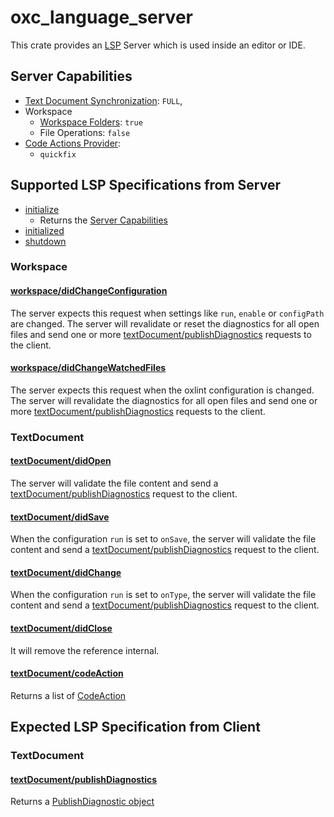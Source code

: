 # oxc_language_server

This crate provides an [LSP](https://microsoft.github.io/language-server-protocol/) Server which is used inside an editor or IDE.

## Server Capabilities

- [Text Document Synchronization](https://microsoft.github.io/language-server-protocol/specifications/lsp/3.17/specification/#textDocument_synchronization): `FULL`,
- Workspace
  - [Workspace Folders](https://microsoft.github.io/language-server-protocol/specifications/lsp/3.17/specification/#workspaceFoldersServerCapabilities): `true`
  - File Operations: `false`
- [Code Actions Provider](https://microsoft.github.io/language-server-protocol/specifications/lsp/3.17/specification/#codeActionKind):
  - `quickfix`

## Supported LSP Specifications from Server

- [initialize](https://microsoft.github.io/language-server-protocol/specification#initialize)
  - Returns the [Server Capabilities](#server-capabilities)
- [initialized](https://microsoft.github.io/language-server-protocol/specification#initialized)
- [shutdown](https://microsoft.github.io/language-server-protocol/specification#shutdown)

### Workspace

#### [workspace/didChangeConfiguration](https://microsoft.github.io/language-server-protocol/specification#workspace_didChangeConfiguration)

The server expects this request when settings like `run`, `enable` or `configPath` are changed.
The server will revalidate or reset the diagnostics for all open files and send one or more [textDocument/publishDiagnostics](#textdocumentpublishdiagnostics) requests to the client.

#### [workspace/didChangeWatchedFiles](https://microsoft.github.io/language-server-protocol/specification#workspace_didChangeWatchedFiles)

The server expects this request when the oxlint configuration is changed.
The server will revalidate the diagnostics for all open files and send one or more [textDocument/publishDiagnostics](#textdocumentpublishdiagnostics) requests to the client.

### TextDocument

#### [textDocument/didOpen](https://microsoft.github.io/language-server-protocol/specification#textDocument_didOpen)

The server will validate the file content and send a [textDocument/publishDiagnostics](#textdocumentpublishdiagnostics) request to the client.

#### [textDocument/didSave](https://microsoft.github.io/language-server-protocol/specification#textDocument_didSave)

When the configuration `run` is set to `onSave`, the server will validate the file content and send a [textDocument/publishDiagnostics](#textdocumentpublishdiagnostics) request to the client.

#### [textDocument/didChange](https://microsoft.github.io/language-server-protocol/specification#textDocument_didChange)

When the configuration `run` is set to `onType`, the server will validate the file content and send a [textDocument/publishDiagnostics](#textdocumentpublishdiagnostics) request to the client.

#### [textDocument/didClose](https://microsoft.github.io/language-server-protocol/specification#textDocument_didClose)

It will remove the reference internal.

#### [textDocument/codeAction](https://microsoft.github.io/language-server-protocol/specification#textDocument_codeAction)

Returns a list of [CodeAction](https://microsoft.github.io/language-server-protocol/specifications/lsp/3.17/specification/#textDocument_codeAction)

## Expected LSP Specification from Client

### TextDocument

#### [textDocument/publishDiagnostics](https://microsoft.github.io/language-server-protocol/specifications/lsp/3.17/specification/#textDocument_publishDiagnostics)

Returns a [PublishDiagnostic object](https://microsoft.github.io/language-server-protocol/specifications/lsp/3.17/specification/#publishDiagnosticsParams)